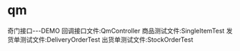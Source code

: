 # qm
奇门接口---DEMO
回调接口文件:QmController
商品测试文件:SingleItemTest
发货单测试文件:DeliveryOrderTest
出货单测试文件:StockOrderTest
